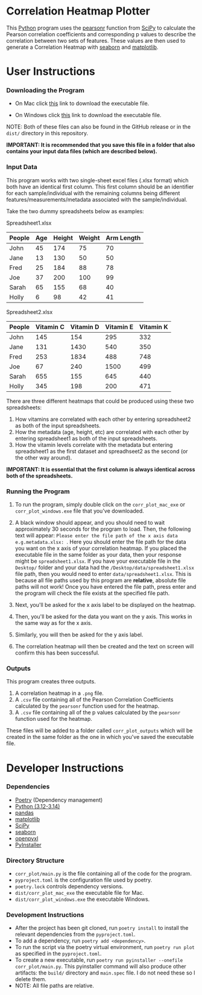 # Correlation Heatmap Plotter

This [Python](https://www.python.org/) program uses the [pearsonr](https://docs.scipy.org/doc/scipy/reference/generated/scipy.stats.pearsonr.html) function from [SciPy](https://scipy.org/) to calculate the Pearson correlation coefficients and corresponding p values to describe the correlation between two sets of features. These values are then used to generate a Correlation Heatmap with [seaborn](https://seaborn.pydata.org/) and [matplotlib](https://matplotlib.org/). 

# User Instructions

### Downloading the Program

* On Mac click [this](https://github.com/Jack-Coutts/Correlation_Heatmap_plotter/releases/download/v1.0.0/corr_plot_mac_exe) link to download the executable file. 

* On Windows click [this](https://github.com/Jack-Coutts/Correlation_Heatmap_plotter/releases/download/v1.0.0/corr_plot_windows.exe) link to download the executable file.

NOTE: Both of these files can also be found in the GitHub release or in the `dist/` directory in this repository.

**IMPORTANT: It is recommended that you save this file in a folder that also contains your input data files (which are described below).**

### Input Data

This program works with two single-sheet excel files (.xlsx format) which both have an identical first column. This first column should be an identifier for each sample/individual with the remaining columns being different features/measurements/metadata associated with the sample/individual. 

Take the two dummy spreadsheets below as examples:

Spreadsheet1.xlsx

| People | Age | Height | Weight | Arm Length |
| ----- | ----- | ----- | ----- | ----- |
| John | 45 | 174 | 75 | 70 |
| Jane | 13 | 130 | 50 | 50 |
| Fred | 25 | 184 | 88 | 78 |
| Joe | 37 | 200 | 100 | 99 |
| Sarah | 65 | 155 | 68 | 40 |
| Holly | 6 | 98 | 42 | 41 |

Spreadsheet2.xlsx

| People | Vitamin C | Vitamin D | Vitamin E | Vitamin K |
| ----- | ----- | ----- | ----- | ----- |
| John | 145 | 154 | 295 | 332 |
| Jane | 131 | 1430 | 540 | 350 |
| Fred | 253 | 1834 | 488 | 748 |
| Joe | 67 | 240 | 1500 | 499 |
| Sarah | 655 | 155 | 645 | 440 |
| Holly | 345 | 198 | 200 | 471 |

There are three different heatmaps that could be produced using these two spreadsheets:

1. How vitamins are correlated with each other by entering spreadsheet2 as both of the input spreadsheets.
2. How the metadata (age, height, etc) are correlated with each other by entering spreadsheet1 as both of the input spreadsheets.
3. How the vitamin levels correlate with the metadata but entering spreadsheet1 as the first dataset and spreadhseet2 as the second (or the other way around). 

**IMPORTANT: It is essential that the first column is always identical across both of the spreadsheets.**

### Running the Program

1. To run the program, simply double click on the `corr_plot_mac_exe` or `corr_plot_windows.exe` file that you've downloaded.

2. A black window should appear, and you should need to wait approximately 30 seconds for the program to load. Then, the following text will appear: `Please enter the file path of the x axis data e.g.metadata.xlsx: `. Here you should enter the file path for the data you want on the x axis of your correlation heatmap. If you placed the executable file in the same folder as your data, then your response might be `spreadsheet1.xlsx`. If you have your executable file in the `Desktop/` folder and your data had the `/Desktop/data/spreadsheet1.xlsx` file path, then you would need to enter `data/spreadsheet1.xlsx`. This is because all file paths used by this program are **relative**, absolute file paths will not work! Once you have entered the file path, press enter and the program will check the file exists at the specified file path.

3. Next, you'll be asked for the x axis label to be displayed on the heatmap.

4. Then, you'll be asked for the data you want on the y axis. This works in the same way as for the x axis. 

5. Similarly, you will then be asked for the y axis label.

6. The correlation heatmap will then be created and the text on screen will confirm this has been successful.


### Outputs

This program creates three outputs. 

1. A correlation heatmap in a `.png` file.
2. A `.csv` file containing all of the Pearson Correlation Coefficients calculated by the `pearsonr` function used for the heatmap.
3. A `.csv` file containing all of the p values calculated by the `pearsonr` function used for the heatmap. 

These files will be added to a folder called `corr_plot_outputs` which will be created in the same folder as the one in which you've saved the executable file. 


# Developer Instructions

### Dependencies

* [Poetry](https://python-poetry.org/) (Dependency management)
* [Python (3.12-3.14)](https://www.python.org/downloads/)
* [pandas](https://pandas.pydata.org/)
* [matplotlib](https://matplotlib.org/)
* [SciPy](https://scipy.org/)
* [seaborn](https://seaborn.pydata.org/)
* [openpyxl](https://openpyxl.readthedocs.io/en/stable/)
* [PyInstaller](https://pyinstaller.org/en/stable/) 


### Directory Structure

* `corr_plot/main.py` is the file containing all of the code for the program.
* `pyproject.toml` is the configuration file used by poetry.
* `poetry.lock` controls dependency versions.
* `dist/corr_plot_mac_exe` the executable file for Mac.
* `dist/corr_plot_windows.exe` the executable Windows.

### Development Instructions

* After the project has been git cloned, run `poetry install` to install the relevant dependencies from the `pyproject.toml`.
* To add a dependency, run `poetry add <dependency>`.
* To run the script via the poetry virtual environment, run `poetry run plot` as specified in the `pyproject.toml`.
* To create a new executable, run `poetry run pyinstaller --onefile corr_plot/main.py`. This pyinstaller command will also produce other artifacts: the `build/` directory and `main.spec` file. I do not need these so I delete them.
* NOTE: All file paths are relative.



